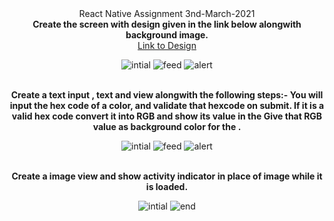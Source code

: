 <div align="center">React Native Assignment 3nd-March-2021</div>



<div align='center'>
<b>Create the screen with design given in the link below alongwith background  image.
 </b>
 <br/>
 <a href="https://drive.google.com/file/d/1ot21Mo6zOgiY1gkDPyLw82FKe82eSXws/view?  usp=sharing">Link to Design</a>
 <br>

![intial](./Screenshots/Component1/otp_blank.png)
![feed](./Screenshots/Component1/otp_feed.png)
![alert](./Screenshots/Component1/otp_alert.png)

</div>


<br/>

<div align='center'>
<b>Create a text input , text and view alongwith the following steps:-
     You will input the hex code of a color, and validate that hexcode on submit.
      If it is a valid hex code convert it into RGB and show its value in the <Text> 
      Give that RGB value as background color for the <View>.
 </b>
 
![intial](./Screenshots/Component1/hex_initial.png)
![feed](./Screenshots/Component1/hex_output.png)
![alert](./Screenshots/Component1/hex_error.png)

</div>
<br/>


<div align='center'>
<b>Create a image view and show activity indicator in place of image while it is loaded.
 </b>

![intial](./Screenshots/Component1/loading_initial.png)
![end](./Screenshots/Component1/loading_end.png)

</div>
